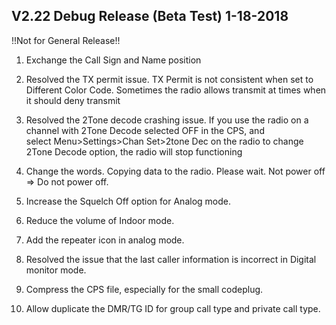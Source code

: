 V2.22 Debug Release (Beta Test) 1-18-2018
--------------------------------------------
!!Not for General Release!!

1. Exchange the Call Sign and Name position
2. Resolved the TX permit issue.
TX Permit is not consistent when set to Different Color Code.   Sometimes the radio allows transmit 
at times when it should deny transmit
3. Resolved the 2Tone decode crashing issue.
If  you  use  the  radio  on  a  channel  with  2Tone  Decode  selected  OFF  in  the  CPS,  and  
select  Menu>Settings>Chan Set>2tone Dec on the radio to change 2Tone Decode option, the radio will 
stop functioning

4. Change the words.
Copying data to the radio. Please wait. Not power off => Do not power off.
5. Increase the Squelch Off option for Analog mode.
6. Reduce the volume of Indoor mode.
7. Add the repeater icon in analog mode.
8. Resolved the issue that the last caller information is incorrect in Digital monitor mode.
9. Compress the CPS file, especially for the small codeplug.
10. Allow duplicate the DMR/TG ID for group call type and private call type.
